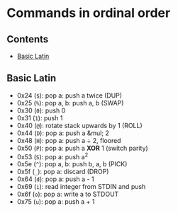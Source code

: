 # Commands in ordinal order

## Contents

- [Basic Latin](#basic-latin)

## Basic Latin

- 0x24 (`$`): pop a: push a twice (DUP)
- 0x25 (`%`): pop a, b: push a, b (SWAP)
- 0x30 (`0`): push 0
- 0x31 (`1`): push 1
- 0x40 (`@`): rotate stack upwards by 1 (ROLL)
- 0x44 (`D`): pop a: push a &mul; 2
- 0x48 (`H`): pop a: push a &div; 2, floored
- 0x50 (`P`): pop a: push a **XOR** 1 (switch parity)
- 0x53 (`S`): pop a: push a<sup>2</sup>
- 0x5e (`^`): pop a, b: push b, a, b (PICK)
- 0x5f (`_`): pop a: discard (DROP)
- 0x64 (`d`): pop a: push a - 1
- 0x69 (`i`): read integer from STDIN and push
- 0x6f (`o`): pop a: write a to STDOUT
- 0x75 (`u`): pop a: push a + 1
